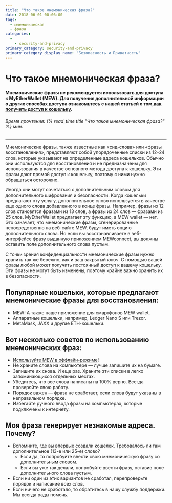 ```yaml
---
title: "Что такое мнемоническая фраза?"
date: 2018-06-01 00:06:00
tags:
  - мнемоническая
  - фраза
categories:
  - 
    - security-and-privacy
primary_category: security-and-privacy
primary_category_display_name: "Безопасность и Приватность"
---
```


# **Что такое мнемоническая фраза?**

#### **Мнемонические фразы не рекомендуется использовать для доступа к MyEtherWallet (MEW).  Для получения дополнительной информации о других способах доступа ознакомьтесь с нашей статьей о том,[как получить доступ к кошельку](/@@@@@@/getting-started/how-to-access-your-wallet/).**

###### Время прочтения: {% read_time title "Что такое мнемоническая фраза?" %} мин.

* * *

Мнемонические фразы, также известные как «сид-слова» или «фразы восстановления», представляют собой упорядоченные списки из 12–24 слов, которые указывают на определенные адреса кошельков. Обычно они используются для восстановления и не предназначены для использования в качестве основного метода доступа к кошельку. Эти фразы дают прямой доступ к кошельку, поэтому с ними нужно обращаться осторожно.

Иногда они могут сочетаться с дополнительным словом для дополнительного шифрования и безопасности. Когда кошельки предлагают эту услугу, дополнительное слово используется в качестве еще одного слова добавленного в конце фразы. Например, фразы из 12 слов становятся фразами из 13 слов, а фразы из 24 слов — фразами из  25 слов. MyEtherWallet предлагает эту функцию, а MEW wallet — нет. Это означает, что мнемонические фразы, сгенерированные непосредственно на веб-сайте MEW, будут иметь опцию дополнительного слова. Но если вы восстанавливаете в веб-интерфейсе фразу выданную приложением MEWconnect, вы должны оставить поле дополнительного слова пустым.

С точки зрения конфиденциальности мнемонические фразы нужно хранить так же бережно, как и ваш закрытый ключ. С помощью вашей фразы любой может получить постоянный доступ к вашему кошельку. Эти фразы не могут быть изменены, поэтому крайне важно хранить их в безопасности.

## **Популярные кошельки, которые предлагают мнемонические фразы для восстановления:**

-   MEW! А также наше приложение для смартфонов MEW wallet.
-   Аппаратные кошельки, например, Ledger Nano S или Trezor.
-   MetaMask, JAXX и другие ETH-кошельки.

## **Вот несколько советов по использованию мнемонических фраз:**

-   [Используйте MEW в оффлайн-режиме](/@@@@@@/offline/using-mew-offline/)!
-   Не храните слова на компьютере — лучше запишите их на бумаге.
-   Запишите их снова. И еще раз. Храните эти списки в легко запоминающихся отдельных местах.
-   Убедитесь, что все слова написаны на 100% верно. Всегда проверяйте свою работу.
-   Порядок важен — фраза не сработает, если слова будут указаны в неправильном порядке.
-   Избегайте ручного ввода фразы на компьютерах, которые подключены к интернету.

## **Моя фраза генерирует незнакомые адреса. Почему?**

-   Вспомните, где вы впервые создали кошелек. Требовалось ли там дополнительное (13-е или 25-е) слово?
    -   Если да, то попробуйте ввести свою мнемоническую фразу со дополнительным словом.
    -   Если вы уже так делали, попробуйте ввести фразу, оставив поле дополнительного слова пустым.
-   Если ни один из этих вариантов не сработал, перепроверьте порядок и написание всех слов.
-   Если ничего не сработало, то обратитесь в нашу службу поддержки. Мы всегда рады помочь.
